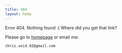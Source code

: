 ```yaml
---
title: 404
layout: home
---
```


Error 404. Nothing found :( Where did you get that link?

Please go to [homepage](/) or email me:

    chris.void.92@gmail.com

